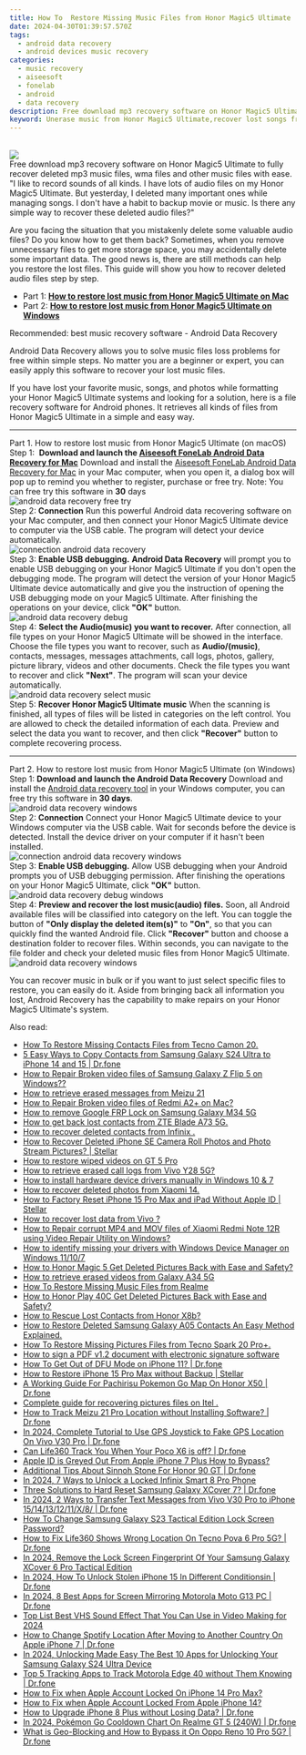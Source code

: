 ```yaml
---
title: How To  Restore Missing Music Files from Honor Magic5 Ultimate
date: 2024-04-30T01:39:57.570Z
tags: 
  - android data recovery
  - android devices music recovery
categories: 
  - music recovery
  - aiseesoft
  - fonelab
  - android
  - data recovery
description: Free download mp3 recovery software on Honor Magic5 Ultimate to fully recover deleted mp3 music files, wma files and other music files with ease.
keyword: Unerase music from Honor Magic5 Ultimate,recover lost songs from Honor Magic5 Ultimate,retrieve wiped songs Honor Magic5 Ultimate,restore deleted music files on Honor Magic5 Ultimate,Honor Magic5 Ultimate music recovery,broken Honor Magic5 Ultimate songs recovery solution,lost all song in Honor Magic5 Ultimate again,how to retrieve deleted music from my Honor Magic5 Ultimate,Honor Magic5 Ultimate music disappear,deletes song of Honor Magic5 Ultimate,how to recover music Honor Magic5 Ultimate,how to recover deleted song in Honor Magic5 Ultimate
---
```

<br>
<img src="https://img0mobiles.techidaily.com/images/best-assets/devices/honor/honor-magic5-ultimate/5.jpg" class="atpl-imgstyle"  /><br>
<div class="atpl-content atpl-for-fonelab-android recover-music">
<div class="atpl-post-description-part-1">
Free download mp3 recovery software on Honor Magic5 Ultimate to fully recover deleted mp3 music files, wma files and other music files with ease.
</div>
<div class="atpl-post-description-part-2">
<div class="tpl-content-sub-paragraph-question">
  "I like to record sounds of all kinds. I have lots of audio files on my Honor Magic5 Ultimate. But yesterday, I deleted many important ones while managing songs. I don't have a habit to backup movie or music. Is there any simple way to recover these deleted audio files?"
</div>
<div class="tpl-content-sub-paragraph-content">
<p>
  Are you facing the situation that you mistakenly delete some valuable audio files? Do you know how to get them back? Sometimes, when you remove unnecessary files to get more storage space, you may accidentally delete some important data. The good news is, there are still methods can help you restore the lost files. This guide will show you how to recover deleted audio files step by step.
</p>
</div>
</div>
<ul>
  <li>Part 1: <strong><a href="#p1">How to restore lost music from Honor Magic5 Ultimate on Mac</a></strong></li>
  <li>Part 2: <strong><a href="#p2">How to restore lost music from Honor Magic5 Ultimate on Windows</a></strong></li>
</ul>
<div class="atpl-post-description-part-3">
<div class="tpl-content-sub-paragraph-title">
  Recommended: best music recovery software - Android Data Recovery
</div>
<div class="tpl-content-sub-paragraph-content">
  <p>
      Android Data Recovery allows you to solve music files loss problems for free within simple steps. No matter you are a beginner or expert, you can easily apply this software to recover your lost music files.
  </p>
  <p>
      If you have lost your favorite music, songs, and photos while formatting your Honor Magic5 Ultimate systems and looking for a solution, here is a file recovery software for Android phones. It retrieves all kinds of files from Honor Magic5 Ultimate in a simple and easy way.
  </p>
</div>
</div>
<!-- Part 1 -->
<a id="p1" name="p1" ></a><hr>
<div>
  <span class="atpl-step-part-style">Part 1. How to restore lost music from Honor Magic5 Ultimate (on macOS)</span>
</div>
<span class="atpl-stepstyle-a"><span>Step 1: </span></span> <strong>Download and launch the <a href="https://tools.techidaily.com/aiseesoft-android-data-recovery-for-mac/" >Aiseesoft FoneLab Android Data Recovery for Mac</a></strong>
Download and install the <a href="https://tools.techidaily.com/aiseesoft-android-data-recovery-for-mac/" >Aiseesoft FoneLab Android Data Recovery for Mac</a> in your Mac computer, when you open it, a dialog box will pop up to remind you whether to register, purchase or free try.
Note: You can free try this software in <strong>30</strong> days
<br>
<img src="https://tools.techidaily.com/images/apps/aiseesoft/android-data-recovery/mac-free-try.png" class="atpl-imgstyle" alt="android data recovery free try" /><br>
<span class="atpl-stepstyle-a"><span>Step 2: </span></span> <strong>Connection</strong>
Run this powerful Android data recovering software on your Mac computer, and then connect your Honor Magic5 Ultimate device to computer via the USB cable. The program will detect your device automatically.
<br>
<img src="https://tools.techidaily.com/images/apps/aiseesoft/android-data-recovery/mac-connection-interface.jpg" class="atpl-imgstyle" alt="connection android data recovery" /><br>
<span class="atpl-stepstyle-a"><span>Step 3: </span></span> <strong>Enable USB debugging.</strong>
<strong>Android Data Recovery</strong> will prompt you to enable USB debugging on your Honor Magic5 Ultimate if you don't open the debugging mode. The program will detect the version of your Honor Magic5 Ultimate device automatically and give you the instruction of opening the USB debugging mode on your Magic5 Ultimate. After finishing the operations on your device, click <strong>"OK"</strong> button.
<br>
<img src="https://tools.techidaily.com/images/apps/aiseesoft/android-data-recovery/mac-android-usb-debug.jpg"  class="atpl-imgstyle" alt="android data recovery debug" /><br>
<span class="atpl-stepstyle-a"><span>Step 4: </span></span> <strong>Select the Audio(music) you want to recover.</strong>
After connection, all file types on your Honor Magic5 Ultimate will be showed in the interface. Choose the file types you want to recover, such as <strong>Audio/(music)</strong>, contacts, messages, messages attachments, call logs, photos, gallery, picture library, videos and other documents. Check the file types you want to recover and click <b>"Next"</b>. The program will scan your device automatically.
<br>
<img src="https://tools.techidaily.com/images/apps/aiseesoft/android-data-recovery/mac-choose-type-music.jpg" class="atpl-imgstyle" alt="android data recovery select music" /><br>
<span class="atpl-stepstyle-a"><span>Step 5: </span></span> <strong>Recover Honor Magic5 Ultimate music</strong>
When the scanning is finished, all types of files will be listed in categories on the left control. You are allowed to check the detailed information of each data. Preview and select the data you want to recover, and then click <b>"Recover"</b> button to complete recovering process.
<a id="p2" name="p2"></a><hr>
<!-- Part 2 -->
<div>
  <span class="atpl-step-part-style">Part 2. How to restore lost music from Honor Magic5 Ultimate (on Windows)</span>
</div>
<span class="atpl-stepstyle-a"><span>Step 1: </span></span> <strong>Download and launch the Android Data Recovery</strong>
Download and install the <a href="https://tools.techidaily.com/aiseesoft-android-data-recovery-for-win/" >Android data recovery tool</a> in your Windows computer, you can free try this software in <b>30 days</b>.
<br>
<img src="https://tools.techidaily.com/images/apps/aiseesoft/android-data-recovery/win-start-interface.png"  class="atpl-imgstyle" alt="android data recovery windows" /><br>
<span class="atpl-stepstyle-a"><span>Step 2: </span></span> <strong>Connection</strong>
Connect your Honor Magic5 Ultimate device to your Windows computer via the USB cable. Wait for seconds before the device is detected. Install the device driver on your computer if it hasn't been installed.
<br>
<img src="https://tools.techidaily.com/images/apps/aiseesoft/android-data-recovery/win-connection-interface.png" class="atpl-imgstyle" alt="connection android data recovery windows" /><br>
<span class="atpl-stepstyle-a"><span>Step 3: </span></span> <strong>Enable USB debugging.</strong>
Allow USB debugging when your Android prompts you of USB debugging permission. After finishing the operations on your Honor Magic5 Ultimate, click <b>"OK"</b> button.
<br>
<img src="https://tools.techidaily.com/images/apps/aiseesoft/android-data-recovery/win-android-usb-debug.png" class="atpl-imgstyle" alt="android data recovery debug windows" /><br>
<span class="atpl-stepstyle-a"><span>Step 4: </span></span> <strong>Preview and recover the lost music(audio) files.</strong>
Soon, all Android available files will be classified into category on the left. You can toggle the button of <b>"Only display the deleted item(s)"</b> to <b>"On"</b>, so that you can quickly find the wanted Android file. Click <b>"Recover"</b> button and choose a destination folder to recover files. Within seconds, you can navigate to the file folder and check your deleted music files from Honor Magic5 Ultimate.
<br>
<img src="https://tools.techidaily.com/images/apps/aiseesoft/android-data-recovery/win-recover-music.jpg" class="atpl-imgstyle" alt="android data recovery windows" /><br>
<div class="atpl-post-description-part-4">
<div class="tpl-content-sub-paragraph-normal">
    <p>
        You can recover music in bulk or if you want to just select specific files to restore, you can easily do it. Aside from bringing back all information you lost, Android Recovery has the capability to make repairs on your Honor Magic5 Ultimate's system.
    </p>
</div>
</div>

</div>
<ins class="adsbygoogle"
    style="display:block"
    data-ad-format="autorelaxed"
    data-ad-client="ca-pub-7571918770474297"
    data-ad-slot="1223367746"></ins>

<span class="atpl-alsoreadstyle">Also read:</span>
<div><ul>
<li><a href="https://blog-min.techidaily.com/how-to-restore-missing-contacts-files-from-tecno-camon-20-by-fonelab-android-recover-contacts/"><u>How To  Restore Missing Contacts Files from Tecno Camon 20.</u></a></li>
<li><a href="https://blog-min.techidaily.com/5-easy-ways-to-copy-contacts-from-samsung-galaxy-s24-ultra-to-iphone-14-and-15-drfone-by-drfone-transfer-from-android-transfer-from-android/"><u>5 Easy Ways to Copy Contacts from Samsung Galaxy S24 Ultra to iPhone 14 and 15 | Dr.fone</u></a></li>
<li><a href="https://blog-min.techidaily.com/how-to-repair-broken-video-files-of-samsung-galaxy-z-flip-5-on-windows-by-stellar-video-repair-mobile-video-repair/"><u>How to Repair Broken video files of Samsung Galaxy Z Flip 5 on Windows??</u></a></li>
<li><a href="https://blog-min.techidaily.com/how-to-retrieve-erased-messages-from-meizu-21-by-fonelab-android-recover-messages/"><u>How to retrieve erased messages from Meizu 21</u></a></li>
<li><a href="https://blog-min.techidaily.com/how-to-repair-broken-video-files-of-redmi-a2plus-on-mac-by-stellar-video-repair-mobile-video-repair/"><u>How to Repair Broken video files of Redmi A2+ on Mac?</u></a></li>
<li><a href="https://blog-min.techidaily.com/how-to-remove-google-frp-lock-on-samsung-galaxy-m34-5g-by-drfone-android-unlock-remove-google-frp/"><u>How to remove Google FRP Lock on Samsung Galaxy M34 5G</u></a></li>
<li><a href="https://blog-min.techidaily.com/how-to-get-back-lost-contacts-from-zte-blade-a73-5g-by-fonelab-android-recover-contacts/"><u>How to get back lost contacts from ZTE Blade A73 5G.</u></a></li>
<li><a href="https://blog-min.techidaily.com/how-to-recover-deleted-contacts-from-infinix-by-fonelab-android-recover-contacts/"><u>How to recover deleted contacts from Infinix .</u></a></li>
<li><a href="https://blog-min.techidaily.com/how-to-recover-deleted-iphone-se-camera-roll-photos-and-photo-stream-pictures-stellar-by-stellar-data-recovery-ios-iphone-data-recovery/"><u>How to Recover Deleted iPhone SE Camera Roll Photos and Photo Stream Pictures? | Stellar</u></a></li>
<li><a href="https://blog-min.techidaily.com/how-to-restore-wiped-videos-on-gt-5-pro-by-fonelab-android-recover-video/"><u>How to restore wiped videos on GT 5 Pro</u></a></li>
<li><a href="https://blog-min.techidaily.com/how-to-retrieve-erased-call-logs-from-vivo-y28-5g-by-fonelab-android-recover-call-logs/"><u>How to retrieve erased call logs from Vivo Y28 5G?</u></a></li>
<li><a href="https://blog-min.techidaily.com/how-to-install-hardware-device-drivers-manually-in-windows-10-and-7-by-drivereasy-guide/"><u>How to install hardware device drivers manually in Windows 10 & 7</u></a></li>
<li><a href="https://blog-min.techidaily.com/how-to-recover-deleted-photos-from-xiaomi-14-by-fonelab-android-recover-photos/"><u>How to recover deleted photos from Xiaomi 14.</u></a></li>
<li><a href="https://blog-min.techidaily.com/how-to-factory-reset-iphone-15-pro-max-and-ipad-without-apple-id-stellar-by-stellar-data-recovery-ios-iphone-data-recovery/"><u>How to Factory Reset iPhone 15 Pro Max and iPad Without Apple ID | Stellar</u></a></li>
<li><a href="https://blog-min.techidaily.com/how-to-recover-lost-data-from-vivo-by-fonelab-android-recover-data/"><u>How to recover lost data from Vivo ?</u></a></li>
<li><a href="https://blog-min.techidaily.com/how-to-repair-corrupt-mp4-and-mov-files-of-xiaomi-redmi-note-12r-using-video-repair-utility-on-windows-by-stellar-video-repair-mobile-video-repair/"><u>How to Repair corrupt MP4 and MOV files of Xiaomi Redmi Note 12R using Video Repair Utility on Windows? </u></a></li>
<li><a href="https://blog-min.techidaily.com/how-to-identify-missing-your-drivers-with-windows-device-manager-on-windows-11107-by-drivereasy-guide/"><u>How to identify missing your drivers with Windows Device Manager on Windows 11/10/7</u></a></li>
<li><a href="https://blog-min.techidaily.com/how-to-honor-magic-5-get-deleted-pictures-back-with-ease-and-safety-by-fonelab-android-recover-pictures/"><u>How to Honor Magic 5 Get Deleted Pictures Back with Ease and Safety?</u></a></li>
<li><a href="https://blog-min.techidaily.com/how-to-retrieve-erased-videos-from-galaxy-a34-5g-by-fonelab-android-recover-video/"><u>How to retrieve erased videos from Galaxy A34 5G</u></a></li>
<li><a href="https://blog-min.techidaily.com/how-to-restore-missing-music-files-from-realme-by-fonelab-android-recover-music/"><u>How To  Restore Missing Music Files from Realme</u></a></li>
<li><a href="https://blog-min.techidaily.com/how-to-honor-play-40c-get-deleted-pictures-back-with-ease-and-safety-by-fonelab-android-recover-pictures/"><u>How to Honor Play 40C Get Deleted Pictures Back with Ease and Safety?</u></a></li>
<li><a href="https://blog-min.techidaily.com/how-to-rescue-lost-contacts-from-honor-x8b-by-fonelab-android-recover-contacts/"><u>How to Rescue Lost Contacts from Honor X8b?</u></a></li>
<li><a href="https://blog-min.techidaily.com/how-to-restore-deleted-samsung-galaxy-a05-contacts-an-easy-method-explained-by-fonelab-android-recover-contacts/"><u>How to Restore Deleted Samsung Galaxy A05 Contacts  An Easy Method Explained.</u></a></li>
<li><a href="https://blog-min.techidaily.com/how-to-restore-missing-pictures-files-from-tecno-spark-20-proplus-by-fonelab-android-recover-pictures/"><u>How To  Restore Missing Pictures Files from Tecno Spark 20 Pro+.</u></a></li>
<li><a href="https://blog-min.techidaily.com/how-to-sign-a-pdf-v12-document-with-electronic-signature-software-by-ldigisigner-sign-a-pdf-sign-a-pdf/"><u>How to sign a PDF v1.2 document with electronic signature software</u></a></li>
<li><a href="https://blog-min.techidaily.com/how-to-get-out-of-dfu-mode-on-iphone-11-drfone-by-drfone-ios-system-repair-ios-system-repair/"><u>How To Get Out of DFU Mode on iPhone 11? | Dr.fone</u></a></li>
<li><a href="https://blog-min.techidaily.com/how-to-restore-iphone-15-pro-max-without-backup-stellar-by-stellar-data-recovery-ios-iphone-data-recovery/"><u>How to Restore iPhone 15 Pro Max without Backup | Stellar</u></a></li>
<li><a href="https://pokemon-go-android.techidaily.com/a-working-guide-for-pachirisu-pokemon-go-map-on-honor-x50-drfone-by-drfone-virtual-android/"><u>A Working Guide For Pachirisu Pokemon Go Map On Honor X50 | Dr.fone</u></a></li>
<li><a href="https://phone-solutions.techidaily.com/complete-guide-for-recovering-pictures-files-on-itel-by-fonelab-android-recover-pictures/"><u>Complete guide for recovering pictures files on Itel .</u></a></li>
<li><a href="https://android-location-track.techidaily.com/how-to-track-meizu-21-pro-location-without-installing-software-drfone-by-drfone-virtual-android/"><u>How to Track Meizu 21 Pro Location without Installing Software? | Dr.fone</u></a></li>
<li><a href="https://review-topics.techidaily.com/in-2024-complete-tutorial-to-use-gps-joystick-to-fake-gps-location-on-vivo-v30-pro-drfone-by-drfone-virtual-android/"><u>In 2024, Complete Tutorial to Use GPS Joystick to Fake GPS Location On Vivo V30 Pro | Dr.fone</u></a></li>
<li><a href="https://fake-location.techidaily.com/can-life360-track-you-when-your-poco-x6-is-off-drfone-by-drfone-virtual-android/"><u>Can Life360 Track You When Your Poco X6 is off? | Dr.fone</u></a></li>
<li><a href="https://apple-account.techidaily.com/apple-id-is-greyed-out-from-apple-iphone-7-plus-how-to-bypass-by-drfone-ios/"><u>Apple ID is Greyed Out From Apple iPhone 7 Plus How to Bypass?</u></a></li>
<li><a href="https://pokemon-go-android.techidaily.com/additional-tips-about-sinnoh-stone-for-honor-90-gt-drfone-by-drfone-virtual-android/"><u>Additional Tips About Sinnoh Stone For Honor 90 GT | Dr.fone</u></a></li>
<li><a href="https://unlock-android.techidaily.com/in-2024-7-ways-to-unlock-a-locked-infinix-smart-8-pro-phone-by-drfone-android/"><u>In 2024, 7 Ways to Unlock a Locked Infinix Smart 8 Pro Phone</u></a></li>
<li><a href="https://techidaily.com/three-solutions-to-hard-reset-samsung-galaxy-xcover-7-drfone-by-drfone-reset-android-reset-android/"><u>Three Solutions to Hard Reset Samsung Galaxy XCover 7? | Dr.fone</u></a></li>
<li><a href="https://android-transfer.techidaily.com/in-2024-2-ways-to-transfer-text-messages-from-vivo-v30-pro-to-iphone-1514131211x8-drfone-by-drfone-transfer-from-android-transfer-from-android/"><u>In 2024, 2 Ways to Transfer Text Messages from Vivo V30 Pro to iPhone 15/14/13/12/11/X/8/ | Dr.fone</u></a></li>
<li><a href="https://android-unlock.techidaily.com/how-to-change-samsung-galaxy-s23-tactical-edition-lock-screen-password-by-drfone-android/"><u>How To Change Samsung Galaxy S23 Tactical Edition Lock Screen Password?</u></a></li>
<li><a href="https://fake-location.techidaily.com/how-to-fix-life360-shows-wrong-location-on-tecno-pova-6-pro-5g-drfone-by-drfone-virtual-android/"><u>How to Fix Life360 Shows Wrong Location On Tecno Pova 6 Pro 5G? | Dr.fone</u></a></li>
<li><a href="https://android-unlock.techidaily.com/in-2024-remove-the-lock-screen-fingerprint-of-your-samsung-galaxy-xcover-6-pro-tactical-edition-by-drfone-android/"><u>In 2024, Remove the Lock Screen Fingerprint Of Your Samsung Galaxy XCover 6 Pro Tactical Edition</u></a></li>
<li><a href="https://iphone-unlock.techidaily.com/in-2024-how-to-unlock-stolen-iphone-15-in-different-conditionsin-drfone-by-drfone-ios/"><u>In 2024, How To Unlock Stolen iPhone 15 In Different Conditionsin | Dr.fone</u></a></li>
<li><a href="https://screen-mirror.techidaily.com/in-2024-8-best-apps-for-screen-mirroring-motorola-moto-g13-pc-drfone-by-drfone-android/"><u>In 2024, 8 Best Apps for Screen Mirroring Motorola Moto G13 PC | Dr.fone</u></a></li>
<li><a href="https://ai-video-editing.techidaily.com/top-list-best-vhs-sound-effect-that-you-can-use-in-video-making-for-2024/"><u>Top List Best VHS Sound Effect That You Can Use in Video Making for 2024</u></a></li>
<li><a href="https://fake-location.techidaily.com/how-to-change-spotify-location-after-moving-to-another-country-on-apple-iphone-7-drfone-by-drfone-virtual-ios/"><u>How to Change Spotify Location After Moving to Another Country On Apple iPhone 7 | Dr.fone</u></a></li>
<li><a href="https://android-unlock.techidaily.com/in-2024-unlocking-made-easy-the-best-10-apps-for-unlocking-your-samsung-galaxy-s24-ultra-device-by-drfone-android/"><u>In 2024, Unlocking Made Easy The Best 10 Apps for Unlocking Your Samsung Galaxy S24 Ultra Device</u></a></li>
<li><a href="https://android-location-track.techidaily.com/top-5-tracking-apps-to-track-motorola-edge-40-without-them-knowing-drfone-by-drfone-virtual-android/"><u>Top 5 Tracking Apps to Track Motorola Edge 40 without Them Knowing | Dr.fone</u></a></li>
<li><a href="https://apple-account.techidaily.com/how-to-fix-when-apple-account-locked-on-iphone-14-pro-max-by-drfone-ios/"><u>How to Fix when Apple Account Locked On iPhone 14 Pro Max?</u></a></li>
<li><a href="https://apple-account.techidaily.com/how-to-fix-when-apple-account-locked-from-apple-iphone-14-by-drfone-ios/"><u>How to Fix when Apple Account Locked From Apple iPhone 14?</u></a></li>
<li><a href="https://review-topics.techidaily.com/how-to-upgrade-iphone-8-plus-without-losing-data-drfone-by-drfone-ios-system-repair-ios-system-repair/"><u>How to Upgrade iPhone 8 Plus without Losing Data? | Dr.fone</u></a></li>
<li><a href="https://pokemon-go-android.techidaily.com/in-2024-pokemon-go-cooldown-chart-on-realme-gt-5-240w-drfone-by-drfone-virtual-android/"><u>In 2024, Pokémon Go Cooldown Chart On Realme GT 5 (240W) | Dr.fone</u></a></li>
<li><a href="https://fake-location.techidaily.com/what-is-geo-blocking-and-how-to-bypass-it-on-oppo-reno-10-pro-5g-drfone-by-drfone-virtual-android/"><u>What is Geo-Blocking and How to Bypass it On Oppo Reno 10 Pro 5G? | Dr.fone</u></a></li>
</ul></div>

